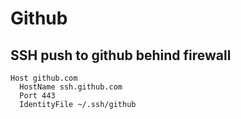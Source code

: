 # Github

## SSH push to github behind firewall

```text
Host github.com
  HostName ssh.github.com
  Port 443
  IdentityFile ~/.ssh/github
```
